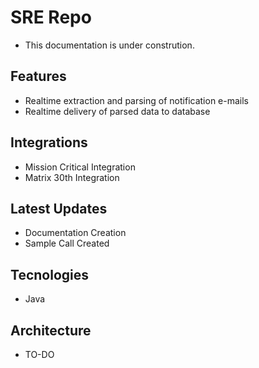 # SRE Repo

- This documentation is under constrution.

## Features
- Realtime extraction and parsing of notification e-mails
- Realtime delivery of parsed data to database

## Integrations

- Mission Critical Integration
- Matrix 30th Integration

## Latest Updates

- Documentation Creation
- Sample Call Created

## Tecnologies

- Java

## Architecture

- TO-DO
